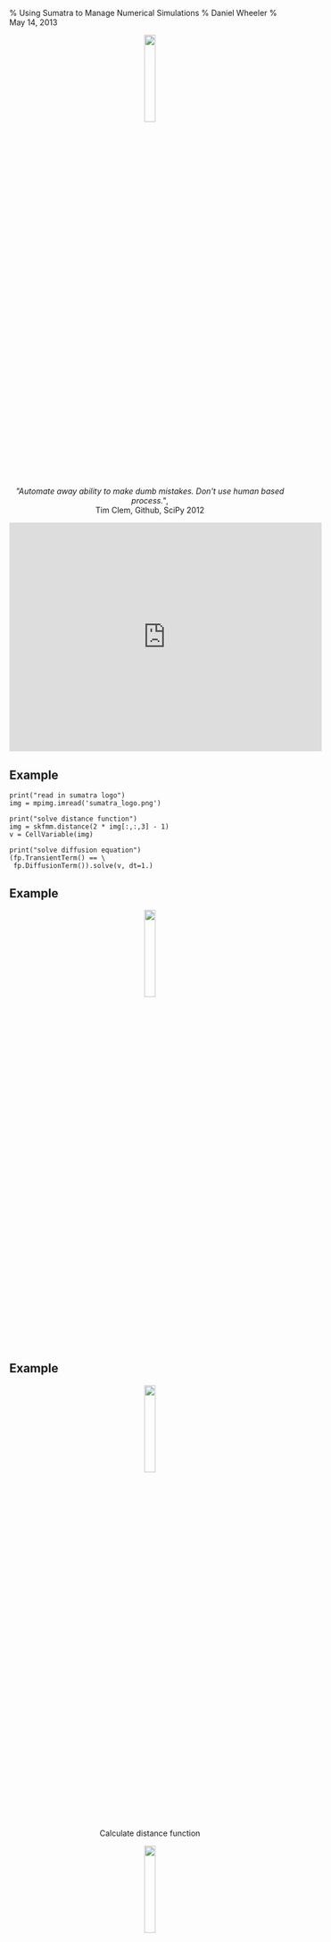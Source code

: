 % Using Sumatra to Manage Numerical Simulations
% Daniel Wheeler
% May 14, 2013

<p style="text-align: center; border:0; padding:0px;"><img height="20%" border="0" padding="0" src="./NIST-Logo_5.jpg"></p>

## 

<p style="text-align: center;"> <i>"Automate away ability to make dumb
mistakes. Don't use human based process."</i>,<br>
Tim Clem, Github, SciPy 2012 </p>

<p style="text-align: center;"><iframe width="560" height="410" src="http://www.youtube.com/embed/R75krhS51d0?rel=0" frameborder="0"> </iframe></p>

## Example

~~~~{.python .numberLines startFrom="9"}
print("read in sumatra logo")
img = mpimg.imread('sumatra_logo.png')

print("solve distance function")
img = skfmm.distance(2 * img[:,:,3] - 1)
v = CellVariable(img)

print("solve diffusion equation")
(fp.TransientTerm() == \
 fp.DiffusionTerm()).solve(v, dt=1.)
~~~~

## Example

<p style="text-align: center; border:0; padding:0px;"><img height="20%" border="0" padding="0" src="./sumatra_contour_logo.png"></p>

## Example

<p style="text-align: center; border:0; padding:0px;"><img height="20%" border="0" padding="0" src="./sumatra_contour_logo.png"></p>
<p style="text-align: center; border:0; padding:0px;">Calculate distance function</p>
<p style="text-align: center; border:0; padding:0px;"> <img height="20%" border="0" padding="0" src="./levelset.png"></p>

## Example

<p style="text-align: center; border:0; padding:0px;"><img height="20%" border="0" padding="0" src="./sumatra_contour_logo.png"></p>
<p style="text-align: center; border:0; padding:0px;">Calculate distance function</p>
<p style="text-align: center; border:0; padding:0px;"> <img height="20%" border="0" padding="0" src="./levelset.png"></p>
<p style="text-align: center; border:0; padding:0px;">Apply some diffusion </p>
<p style="text-align: center; border:0; padding:0px;"> <img height="20%" border="0" padding="0" src="./diffusion.png"></p>

## A Workflow

~~~~{.console}
$ python script.py
read in sumatra logo
solve distance function
solve diffusion equation
$ edit script.py ## Change coeff
$ python script.py --coeff=10.0
read in sumatra logo
solve distance function
solve diffusion equation with coeff=10.0
~~~~

## A Workflow

~~~~{.console}
$ python script.py
read in sumatra logo
solve distance function
solve diffusion equation
$ edit script.py ## Change coeff
$ python script.py --coeff=10.0
read in sumatra logo
solve distance function
solve diffusion equation with coeff=10.0
~~~~

<p style="text-align: center;">No history.</p>

## A Workflow

~~~~{.console}
$ python script.py
read in sumatra logo
solve distance function
solve diffusion equation
$ edit script.py ## Change coeff
$ python script.py --coeff=10.0
read in sumatra logo
solve distance function
solve diffusion equation with coeff=10.0
~~~~

<p style="text-align: center;">No history.</p>

<p style="text-align: center;">Invent scheme for version control.</p>


##  Version Control

<p style="text-align: center;">History</p>

~~~~{.console}
$ git log
c22025272e14 Change diffusion coeff
8c0b0e6d95ab Add distance function
~~~~

##  Version Control

<p style="text-align: center;">History</p>

~~~~{.console}
$ git log
c22025272e14 Change diffusion coeff
8c0b0e6d95ab Add distance function
~~~~

<br>
<p style="text-align: center;">Query history</p>

~~~~{.console}
$ git diff 8c0b0..c2202
-print("solve diffusion equation")
+print("solve diffusion equation with coeff=%s"\
+      % str(coeff))
- fp.DiffusionTerm()).solve(v, dt=1.)
+ fp.DiffusionTerm(coeff)).solve(v, dt=1.)
~~~~

## Simulation Management

<p style="text-align: center;">Version control is good, but no record of simulations.</p>

## Simulation Management

<p style="text-align: center;">Version control is good, but no record of simulations.</p>

~~~~{.console}
$ python script.py 4 4 ## no record
waiting for 8(s)
~~~~

## Simulation Management

<p style="text-align: center;">Version control is good, but no record of simulations.</p>

~~~~{.console}
$ python script.py 4 4 ## no record
waiting for 8(s)
~~~~

<p style="text-align: center;">Invent scheme for recording simulations.</p>


## Simulation Management

<p style="text-align: center;">Version control is good, but no record of simulations.</p>

~~~~{.console}
$ python script.py 4 4 ## no record
waiting for 8(s)
~~~~

<p style="text-align: center;">Invent scheme for recording simulations.</p>

~~~~{.console}
$ ## record event
$ python script.py 4 4 > output0 
$ git add output0
$ git ci output0 -m "Adding output file."
~~~~


## Simulation Management

<p style="text-align: center;">Version control is good, but no record of simulations.</p>

~~~~{.console}
$ python script.py 4 4 ## no record
waiting for 8(s)
~~~~


<p style="text-align: center;">Invent scheme for recording simulations.</p>

~~~~{.console}
$ ## record event
$ python script.py 4 4 > output0 
$ git add output0
$ git ci output0 -m "Adding output file."
~~~~

<p style="text-align: center;">Version control does not record events.</p>


## Sumatra

<p style="text-align: center;">Create Sumatra repository.</p>

~~~~{.console}
$ smt init sumatrademo
Sumatra project successfully set up
$ smt configure --executable=python \
    --main=script.py
~~~~

<br>
<p style="text-align: center;">Run simulation using Sumatra.</p>

~~~~{.console}
$ smt run 2 1 ## python script.py 2 1
waiting for 3.0(s)
No data produced.
Created record store
~~~~

## Sumatra

<p style="text-align: center;">View record.</p>

~~~~{.console}
$ smt list --long
----------------------------------------------
Label            : 622fbd437c4a
Timestamp        : 2013-05-08 12:07:15.8991...
Duration         : 3.02781295776
Repository       : GitRepository at /users/...
Main_File        : script.py
Version          : 250e0a989a19
Script_Arguments : 2 1
Executable       : Python (version: 2.6.6) ...
Launch_Mode      : serial
User             : Daniel Wheeler <daniel.w...
~~~~

## 

<!-- on ruth do "smtweb --allips --no-browser -p 8001" -->
<!-- <p style="text-align: center;"><iframe width="100%" height="80%"  allowfullscreen seamless src="http://129.6.153.60:8001/sumatrademo/622fbd437c4a/" frameborder="0" border="0"> </iframe></p> -->

## Modify Code

<p style="text-align: center;">```import fipy``` to view dependencies.</p>

~~~~{.python .numberLines}
## script.py
import time
import sys

import fipy

wait = float(sys.argv[1]) + \
    float(sys.argv[2])
print 'waiting for ' + str(wait) + '(s)'
time.sleep(wait)
~~~~

## 

<!-- <p style="text-align: center;"><iframe width="100%" height="80%"  allowfullscreen seamless src="http://129.6.153.60:8001/sumatrademo/6b53762ca24e/" frameborder="0" border="0"> </iframe></p> -->

## Sumatra Web Interface

<!-- <p style="text-align: center;"> <http://129.6.153.60:8001/sumatrademo/> </p> -->

## 

<p style="text-align: center;"><iframe width="100%" height="80%" allowfullscreen seamless src="https://www.ohloh.net/p/Sumatra" frameborder="0" border="0"> </iframe></p>

## Andrew Davison

<p style="text-align: center;">Eats his own dog food.</p>
 
![](id_photo5.jpg)

<!-- ## Andrew Davison -->

<!-- He eats his own dog food -->
<!-- Based at CNRS <br> -->
<!-- Models neuronal networks <br> -->
<!-- Promotes reproducible research in neuroscience <br> -->
<!-- PyNN, NineML and NeuroML, Sumatra, Neo and Helmholtz project. -->

## Why do I like Sumatra?

<p style="text-align: center; "> <font color="red"> Doesn't require a
wholesale change to the way I work.  </font> </p>

<br> <p style="text-align: center; "> This </p>

~~~~{.console}
$ python script.py 3 2
~~~~

<p style="text-align: center; "> versus this </p>

~~~~{.console}
$ smt run 3 2
~~~~

## Issues

<br>

 - Concurrency (fixed with Postgres instead of SQLite) <br><br>
 - Live inspection (kill, suspend and restart) <br><br>
 - Parallel, distributed, SGE 

## Active Research Example

<!-- <p style="text-align: center;"> <http://129.6.153.60:8000/extremefill/> </p> -->
<!-- <p style="text-align: center;"><iframe width="100%" height="80%"  allowfullscreen seamless src="http://129.6.153.60:8000/extremefill/" frameborder="0" border="0"> </iframe></p> -->

## IPython Notebook and Sumatra

<!-- <p style="text-align: center;"> <http://129.6.153.60:7000> </p> -->
<!-- <p style="text-align: center;"><iframe width="100%" height="80%"  allowfullscreen seamless src="http://129.6.153.60:7000" frameborder="0" border="0"> </iframe></p> -->

## Why is IPython Notebook a Big Deal?

<br>
<p style="text-align: center; "> <font color="red"> Embed live code with documentation on the web!!! </font> </p>

<br> <br>
<p style="text-align: center; "> Dynamic, not static </p>

<br> <br>
<p style="text-align: center; "> but sometimes we need static </p>

## Blogging

<p style="text-align: center;"> <http://wd15.github.io/2013/05/07/extremefill2d/> </p>
<!-- <p style="text-align: center;"><iframe width="100%" height="80%" allowfullscreen seamless src="http://wd15.github.io/2013/05/07/extremefill2d/" frameborder="0" border="0"> </iframe></p> -->

## API

~~~~{.python .numberLines}
import sumatra as smt
import time
## create record
project = smt.load_project()
record = project.new_record(parameters, ...)
record.datastore.root = '/path/to/data'
## run simulation
runMySimulation(parameters,
                record.datastore.root)
## save record
record.output_data = \
    record.datastore.find_new_data()
project.add_record(record)
project.save()
~~~~

## Future Work

 - Postgres patch and database configuration. <br><br>
 - Live inspection (kill, suspend and restart). <br><br>
 - Web interface improvements (URL filtering instead of AJAX) <br><br>
 - Testing (close integration with Buildbot). <br><br>
 - Distributed.

## Slides availabe from Github 
 
